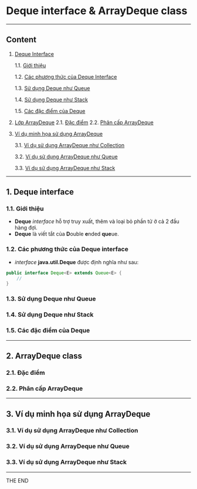# Deque interface & ArrayDeque class
___
## Content
1. [Deque Interface](#1)
   
   1.1. [Giới thiệu](#1.1)
   
   1.2. [Các phương thức của Deque Interface](#1.2)
   
   1.3. [Sử dụng Deque như Queue](#1.3)
   
   1.4. [Sử dụng Deque như Stack](#1.4)
   
   1.5. [Các đặc điểm của Deque](#1.5)
   
2. [Lớp ArrayDeque](#2) 
   2.1. [Đặc điểm](#2.1)
   2.2. [Phân cấp ArrayDeque](#2.2)
   
3. [Ví dụ minh họa sử dụng ArrayDeque](#3)
   
   3.1. [Ví dụ sử dụng ArrayDeque như Collection](#3.1)
   
   3.2. [Ví dụ sử dụng ArrayDeque như Queue](#3.2)
   
   3.3. [Ví dụ sử dụng ArrayDeque như Stack](#3.3)
___
## 1. Deque interface <a id="1"></a>
### 1.1. Giới thiệu <a id="1.1"></a>
* **Deque** _interface_ hỗ trợ truy xuất, thêm và loại bỏ phần tử ở cả 2 đầu hàng đợi.
* **Deque** là viết tắt của **D**ouble **e**nded **que**ue.

### 1.2. Các phương thức của Deque interface <a id="1.2"></a>
* _interface_ **java.util.Deque** được định nghĩa như sau:
```java
public interface Deque<E> extends Queue<E> {
    //
}
```
### 1.3. Sử dụng Deque như Queue <a id="1.3"></a>
### 1.4. Sử dụng Deque như Stack <a id="1.4"></a>
### 1.5. Các đặc điểm của Deque <a id="1.5"></a>
___
## 2. ArrayDeque class <a id="2"></a>
### 2.1. Đặc điểm <a id="2.1"></a>
### 2.2. Phân cấp ArrayDeque <a id="2.1"></a>
___
## 3. Ví dụ minh họa sử dụng ArrayDeque <a id="3"></a>
### 3.1. Ví dụ sử dụng ArrayDeque như Collection <a id="3.1"></a>
### 3.2. Ví dụ sử dụng ArrayDeque như Queue <a id="3.2"></a>
### 3.3. Ví dụ sử dụng ArrayDeque như Stack <a id="3.3"></a>
___
THE END